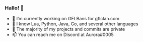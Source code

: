 ### Hallo! 👋



- 🔭 I’m currently working on GFLBans for gflclan.com
- 🐞 I know Lua, Python, Java, Go, and several other languages
- 🤫 The majority of my projects and commits are private
- 📫 You can reach me on Discord at Aurora#0005
